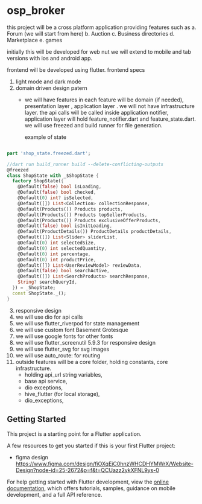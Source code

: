 # osp_broker

this project will be a cross platform application providing features such as 
a. Forum (we will start from here)
b. Auction
c. Business directories
d. Marketplace
e. games

initially this will be developed for web nut we will extend to mobile and tab versions with ios and android app.

frontend will be developed using flutter.
frontend specs 
1. light mode and dark mode 
2. domain driven design patern 
    - we will have features 
        in each feature will be domain (if needed), presentation layer , application layer .
        we will not have infrastructure layer. the api calls will be called inside application notifier,
        application layer will hold feature_notifier.dart and feature_state.dart. 
        we will use freezed and build runner for file generation.

        example of state 
```dart

part 'shop_state.freezed.dart';

//dart run build_runner build --delete-conflicting-outputs
@freezed
class ShopState with _$ShopState {
  factory ShopState({
    @Default(false) bool isLoading,
    @Default(false) bool checked,
    @Default(0) int? isSelected,
    @Default([]) List<Collection> collectionResponse,
    @Default(Products()) Products products,
    @Default(Products()) Products topSellerProducts,
    @Default(Products()) Products exclusiveOfferProducts,
    @Default(false) bool isInitLoading,
    @Default(ProductDetails()) ProductDetails productDetails,
    @Default([]) List<Slider> sliderList,
    @Default(0) int selectedSize,
    @Default(0) int selectedQuantity,
    @Default(0) int percentage,
    @Default(0) int productPrice,
    @Default([]) List<UserReviewModel> reviewData,
    @Default(false) bool searchActive,
    @Default([]) List<SearchProducts> searchResponse,
    String? searchQueryId,
  }) = _ShopState;
  const ShopState._();
}
```

3. responsive design
4. we will use dio for api calls
5. we will use flutter_riverpod for state management
6. we will use custom font Basement Grotesque
7. we will use google fonts for other fonts
8. we will use flutter_screenutil 5.9.3 for responsive design
9. we will use flutter_svg for svg images
10. we will use auto_route: for routing
11. outside features will be
    a core folder,
    holding constants,
    core infrastructure.
    - holding api_url string variables,
    - base api service,
    - dio exceptions,
    - hive_flutter (for local storage),
    - dio_exceptions,

## Getting Started

This project is a starting point for a Flutter application.

A few resources to get you started if this is your first Flutter project:
- figma design https://www.figma.com/design/fiOXqEiC0hnzWHCDHYMWrX/Website-Design?node-id=25-2672&p=f&t=QCUazz2ykXFNL9ys-0


For help getting started with Flutter development, view the
[online documentation](https://docs.flutter.dev/), which offers tutorials,
samples, guidance on mobile development, and a full API reference.

